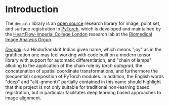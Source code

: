 # Introduction

The `deepali` library is an [open source](https://github.com/BioMedIA/deepali) research library for image, point set, and surface registration in [PyTorch], which is developed and maintained by the [HeartFlow-Imperial College London] research lab at the [Biomedical Image Analysis Group].

*[Deepali](https://en.wikipedia.org/wiki/Deepali)* is a Hindu/Sanskrit Indian given name, which means "joy" as in the gratification one may feel working with code built on a modern tensor library with support for automatic differentiation, and "chain of lamps" alluding to the application of the chain rule by *torch.autograd*, the concatenation of spatial coordinate transformations, and furthermore the (sequential) composition of PyTorch modules. In addition, the English words "deep" and "ali(-gnment)" partially contained in this name should highlight that this project is not only suitable for traditional non-learning based registration, but in particular facilitates deep learning based approaches to image alignment.

```{tableofcontents}
```

[Biomedical Image Analysis Group]: https://biomedia.doc.ic.ac.uk/
[HeartFlow-Imperial College London]: https://www.heartflow.com/newsroom/heartflow-announces-collaborative-research-agreement-with-imperial-college-london/
[PyTorch]: https://pytorch.org/

